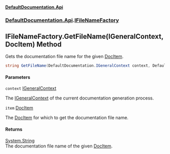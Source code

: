 #### [DefaultDocumentation\.Api](../../../index.md 'index')
### [DefaultDocumentation\.Api](../../../index.md#DefaultDocumentation.Api 'DefaultDocumentation\.Api').[IFileNameFactory](index.md 'DefaultDocumentation\.Api\.IFileNameFactory')

## IFileNameFactory\.GetFileName\(IGeneralContext, DocItem\) Method

Gets the documentation file name for the given [DocItem](../../Models/DocItem/index.md 'DefaultDocumentation\.Models\.DocItem')\.

```csharp
string GetFileName(DefaultDocumentation.IGeneralContext context, DefaultDocumentation.Models.DocItem item);
```
#### Parameters

<a name='DefaultDocumentation.Api.IFileNameFactory.GetFileName(DefaultDocumentation.IGeneralContext,DefaultDocumentation.Models.DocItem).context'></a>

`context` [IGeneralContext](../../IGeneralContext/index.md 'DefaultDocumentation\.IGeneralContext')

The [IGeneralContext](../../IGeneralContext/index.md 'DefaultDocumentation\.IGeneralContext') of the current documentation generation process\.

<a name='DefaultDocumentation.Api.IFileNameFactory.GetFileName(DefaultDocumentation.IGeneralContext,DefaultDocumentation.Models.DocItem).item'></a>

`item` [DocItem](../../Models/DocItem/index.md 'DefaultDocumentation\.Models\.DocItem')

The [DocItem](../../Models/DocItem/index.md 'DefaultDocumentation\.Models\.DocItem') for which to get the documentation file name\.

#### Returns
[System\.String](https://learn.microsoft.com/en-us/dotnet/api/system.string 'System\.String')  
The documentation file name of the given [DocItem](../../Models/DocItem/index.md 'DefaultDocumentation\.Models\.DocItem')\.